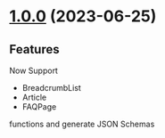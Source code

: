 


# [1.0.0](https://github.com/anmol-fzr/gen-json-schemas/compare/1.0.0...1.0.0) (2023-06-25)

## Features

Now Support 

- BreadcrumbList 
- Article
- FAQPage
 
functions and generate JSON Schemas